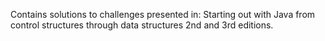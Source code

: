 Contains solutions to challenges presented in:
Starting out with Java from control structures through data structures 2nd and 3rd editions. 
